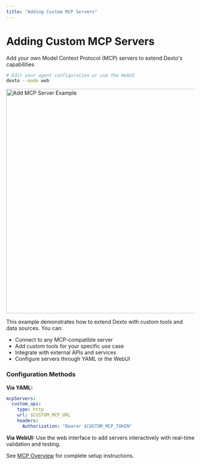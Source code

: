 ```yaml
---
title: "Adding Custom MCP Servers"
---
```


# Adding Custom MCP Servers

Add your own Model Context Protocol (MCP) servers to extend Dexto's capabilities

```bash
# Edit your agent configuration or use the WebUI
dexto --mode web
```


<img src="https://github.com/user-attachments/assets/1a3ca1fd-31a0-4e1d-ba93-23e1772b1e79" alt="Add MCP Server Example" width="600"/>

This example demonstrates how to extend Dexto with custom tools and data sources. You can:

- Connect to any MCP-compatible server
- Add custom tools for your specific use case
- Integrate with external APIs and services
- Configure servers through YAML or the WebUI

### Configuration Methods

**Via YAML:**
```yaml
mcpServers:
  custom_api:
    type: http
    url: $CUSTOM_MCP_URL
    headers:
      Authorization: "Bearer $CUSTOM_MCP_TOKEN"
```

**Via WebUI:**
Use the web interface to add servers interactively with real-time validation and testing.

See [MCP Overview](../mcp/overview.md) for complete setup instructions.